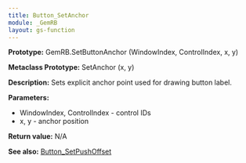 ```yaml
---
title: Button_SetAnchor
module: _GemRB
layout: gs-function
---
```


**Prototype:** GemRB.SetButtonAnchor (WindowIndex, ControlIndex, x, y)

**Metaclass Prototype:** SetAnchor (x, y)

**Description:** Sets explicit anchor point used for drawing button label.

**Parameters:** 
  * WindowIndex, ControlIndex - control IDs
  * x, y - anchor position 

**Return value:** N/A

**See also:** [Button_SetPushOffset](Button_SetPushOffset.md)
